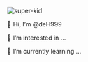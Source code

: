 

![super-kid](https://user-images.githubusercontent.com/78918744/115862762-30958e00-a43d-11eb-9b75-41b0a58b0115.gif)

👋 Hi, I’m @deH999


👀 I’m interested in ...


🌱 I’m currently learning ...




